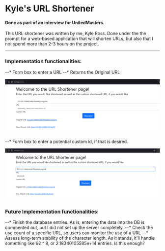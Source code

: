 # Kyle's URL Shortener
#### Done as part of an interview for UnitedMasters.


This URL shortener was written by me, Kyle Ross. 
Done under the the prompt for a web-based application that will shorten URLs, but also that I not spend more than 2-3 hours on the project. 

---

### Implementation functionalities:
--* Form box to enter a URL
--* Returns the Original URL

![URL Box](./Capture-1.PNG "URL box")


--* Form box to enter a potential custom id, if that is desired. 


![URL Box](./Capture-2.PNG "URL box")


### Future Implementation functionalities:
--* Finish the database entries. As is, entering the data into the DB is commented out, but I did not set up the server completely.
--* Check the use count of a specific URL, so users can monitor the use of a URL
--* Assess long-term stability of the character length. As it stands, it'll handle something like  62 ^ 8, or 2.18340105585e+14 entries. Is this enough?

### 
